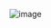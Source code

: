 ![image](https://github.com/JhonMc0/XCrypter/assets/137982066/f5696919-b4a6-4a38-b6d2-43e6bf1e8bcf)
